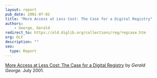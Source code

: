 ```yaml
---
layout: report
pub_date: 2001-07-02
title: "More Access at Less Cost: The Case for a Digital Registry"
authors: 
    - George, Gerald
redirect_to: https://old.diglib.org/collections/reg/regcase.htm
org: DLF
description: ""
seo:
  type: Report
---
```


<p><a href="https://old.diglib.org/collections/reg/regcase.htm" target="_blank" rel="noopener noreferrer">More Access at Less Cost: The Case for a Digital Registry</a> by <em>Gerald George</em>. July 2001.</p>
